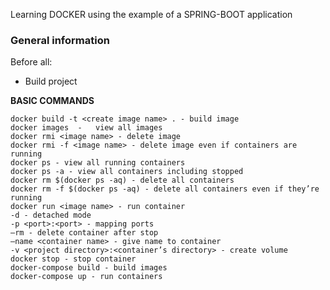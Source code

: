 
Learning DOCKER using the example of a SPRING-BOOT application

### General information 

Before all:
- Build project 


**BASIC COMMANDS**

```
docker build -t <create image name> . - build image
docker images  -   view all images
docker rmi <image name> - delete image
docker rmi -f <image name> - delete image even if containers are running
docker ps - view all running containers
docker ps -a - view all containers including stopped
docker rm $(docker ps -aq) - delete all containers
docker rm -f $(docker ps -aq) - delete all containers even if they’re running
docker run <image name> - run container
-d - detached mode
-p <port>:<port> - mapping ports
–rm - delete container after stop
–name <container name> - give name to container
-v <project directory>:<container’s directory> - create volume
docker stop - stop container
docker-compose build - build images
docker-compose up - run containers
```